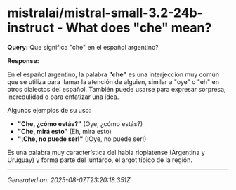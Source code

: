 # mistralai/mistral-small-3.2-24b-instruct - What does "che" mean?

**Query:** Que significa "che" en el español argentino?



**Response:**

En el español argentino, la palabra **"che"** es una interjección muy común que se utiliza para llamar la atención de alguien, similar a "oye" o "eh" en otros dialectos del español. También puede usarse para expresar sorpresa, incredulidad o para enfatizar una idea.

Algunos ejemplos de su uso:
- **"Che, ¿cómo estás?"** (Oye, ¿cómo estás?)
- **"Che, mirá esto"** (Eh, mira esto)
- **"¡Che, no puede ser!"** (¡Oye, no puede ser!)

Es una palabra muy característica del habla rioplatense (Argentina y Uruguay) y forma parte del lunfardo, el argot típico de la región.

---
*Generated on: 2025-08-07T23:20:18.351Z*
